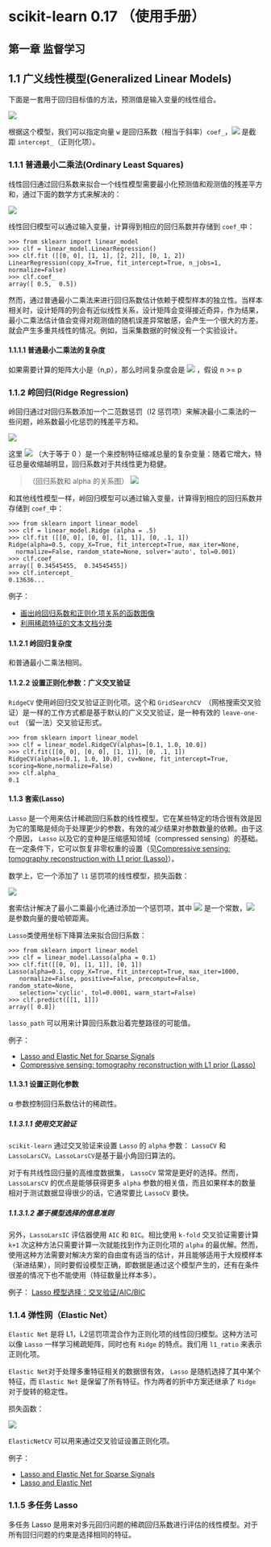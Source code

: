# scikit-learn 0.17 （使用手册）
## 第一章 监督学习
## 1.1 广义线性模型(Generalized Linear Models)
下面是一套用于回归目标值的方法，预测值是输入变量的线性组合。

![](http://i.imgur.com/QUPqcra.png)

根据这个模型，我们可以指定向量 `w` 是回归系数（相当于斜率）`coef_`，<img src="http://www.forkosh.com/mathtex.cgi? w_{0}"> 是截距 `intercept_`（正则化项）。

### 1.1.1 普通最小二乘法(Ordinary Least Squares)
线性回归通过回归系数来拟合一个线性模型需要最小化预测值和观测值的残差平方和，通过下面的数学方式来解决的：

![](http://i.imgur.com/CBSB6X7.png)

线性回归模型可以通过输入变量，计算得到相应的回归系数并存储到 `coef_`中：

    >>> from sklearn import linear_model
    >>> clf = linear_model.LinearRegression()
    >>> clf.fit ([[0, 0], [1, 1], [2, 2]], [0, 1, 2])
    LinearRegression(copy_X=True, fit_intercept=True, n_jobs=1, normalize=False)
    >>> clf.coef_
    array([ 0.5,  0.5])

然而，通过普通最小二乘法来进行回归系数估计依赖于模型样本的独立性。当样本相关时，设计矩阵的列会有近似线性关系，设计矩阵会变得接近奇异，作为结果，最小二乘法估计值会变得对观测值的随机误差异常敏感，会产生一个很大的方差。就会产生多重共线性的情况。例如，当采集数据的时候没有一个实验设计。

#### 1.1.1.1 普通最小二乘法的复杂度
如果需要计算的矩阵大小是（n,p），那么时间复杂度会是 <img src="http://www.forkosh.com/mathtex.cgi? O(np^2{})"> ，假设 n >= p

### 1.1.2 岭回归(Ridge Regression)
岭回归通过对回归系数添加一个二范数惩罚（l2 惩罚项）来解决最小二乘法的一些问题，岭系数最小化惩罚的残差平方和。

![](http://i.imgur.com/NP4xvfK.png)

这里 <img src="http://www.forkosh.com/mathtex.cgi? \alpha "> （大于等于 0 ）是一个来控制特征缩减总量的复杂变量：随着它增大，特征总量收缩越明显，回归系数对于共线性更为稳健。



> （回归系数和 alpha 的关系图）
![](http://i.imgur.com/PO1sMxg.png)



和其他线性模型一样，岭回归模型可以通过输入变量，计算得到相应的回归系数并存储到 `coef_`中：

    >>> from sklearn import linear_model
    >>> clf = linear_model.Ridge (alpha = .5)
    >>> clf.fit ([[0, 0], [0, 0], [1, 1]], [0, .1, 1]) 
    Ridge(alpha=0.5, copy_X=True, fit_intercept=True, max_iter=None,
      normalize=False, random_state=None, solver='auto', tol=0.001)
    >>> clf.coef_
    array([ 0.34545455,  0.34545455])
    >>> clf.intercept_ 
    0.13636...

例子：

- [画出岭回归系数和正则化项关系的函数图像](http://blog.csdn.net/gr47725812/article/details/51879782)
- [利用稀疏特征的文本文档分类](http://blog.csdn.net/gr47725812/article/details/51882000)

#### 1.1.2.1 岭回归复杂度
和普通最小二乘法相同。

#### 1.1.2.2 设置正则化参数：广义交叉验证

 `RidgeCV` 使用岭回归交叉验证正则化项。这个和 `GridSearchCV `（网格搜索交叉验证）是一样的工作方式都是基于默认的广义交叉验证，是一种有效的 `leave-one-out` （留一法）交叉验证形式。

    >>> from sklearn import linear_model
    >>> clf = linear_model.RidgeCV(alphas=[0.1, 1.0, 10.0])
    >>> clf.fit([[0, 0], [0, 0], [1, 1]], [0, .1, 1])   
    RidgeCV(alphas=[0.1, 1.0, 10.0], cv=None, fit_intercept=True, scoring=None,normalize=False)
    >>> clf.alpha_
    0.1

#### 1.1.3 套索(Lasso)
 `Lasso` 是一个用来估计稀疏回归系数的线性模型。它在某些特定的场合很有效是因为它的策略是倾向于处理更少的参数，有效的减少结果对参数数量的依赖。由于这个原因， `Lasso` 以及它的变种是压缩感知领域（compressed sensing）的基础。在一定条件下，它可以恢复非零权重的设置（见[Compressive sensing: tomography reconstruction with L1 prior (Lasso)](http://blog.csdn.net/gr47725812/article/details/51885030)）。

数学上，它一个添加了 `l1` 惩罚项的线性模型，损失函数：

![](http://i.imgur.com/rPhYBri.png)

套索估计解决了最小二乘最小化通过添加一个惩罚项，其中 <img src="http://www.forkosh.com/mathtex.cgi? \alpha "> 是一个常数，<img src="http://www.forkosh.com/mathtex.cgi? \left \| w \right \|_{1} "> 是参数向量的曼哈顿距离。

 `Lasso`类使用坐标下降算法来拟合回归系数：

    >>> from sklearn import linear_model
    >>> clf = linear_model.Lasso(alpha = 0.1)
    >>> clf.fit([[0, 0], [1, 1]], [0, 1])
    Lasso(alpha=0.1, copy_X=True, fit_intercept=True, max_iter=1000,
       normalize=False, positive=False, precompute=False, random_state=None,
       selection='cyclic', tol=0.0001, warm_start=False)
    >>> clf.predict([[1, 1]])
    array([ 0.8])

 `lasso_path` 可以用来计算回归系数沿着完整路径的可能值。

例子：

- [Lasso and Elastic Net for Sparse Signals](待补)
- [Compressive sensing: tomography reconstruction with L1 prior (Lasso)](http://blog.csdn.net/gr47725812/article/details/51885030)

#### 1.1.3.1 设置正则化参数
α 参数控制回归系数估计的稀疏性。

##### 1.1.3.1.1 使用交叉验证

 `scikit-learn` 通过交叉验证来设置 `Lasso` 的 `alpha` 参数： `LassoCV` 和 `LassoLarsCV`。`LassoLarsCV`是基于最小角回归算法的。

对于有共线性回归量的高维度数据集， `LassoCV` 常常是更好的选择。然而， `LassoLarsCV` 的优点是能够获得更多 `alpha` 参数的相关值，而且如果样本的数量相对于测试数据显得很少的话，它通常要比 `LassoCV` 要快。

##### 1.1.3.1.2 基于模型选择的信息准则
另外，`LassoLarsIC` 评估器使用 `AIC` 和 `BIC`。相比使用 `k-fold` 交叉验证需要计算 `k+1` 次这种方法只需要计算一次就能找到作为正则化项的 `alpha` 的最优解。然而，使用这种方法需要对解决方案的自由度有适当的估计，并且能够适用于大规模样本（渐进结果），同时要假设模型正确，即数据是通过这个模型产生的，还有在条件很差的情况下也不能使用（特征数量比样本多）。

例子： [Lasso 模型选择：交叉验证/AIC/BIC]()

### 1.1.4 弹性网（Elastic Net）
 `Elastic Net` 是将 L1，L2惩罚项混合作为正则化项的线性回归模型。这种方法可以像 `Lasso` 一样学习稀疏矩阵，同时也有 `Ridge` 的特点。我们用 `l1_ratio` 来表示正则化项。

`Elastic Net`对于处理多重特征相关的数据很有效， `Lasso` 是随机选择了其中某个特征，而 `Elastic Net` 是保留了所有特征。作为两者的折中方案还继承了 `Ridge` 对于旋转的稳定性。

损失函数：

![](http://i.imgur.com/L8D1UXp.png)

 `ElasticNetCV` 可以用来通过交叉验证设置正则化项。

例子：

- [Lasso and Elastic Net for Sparse Signals]()
- [Lasso and Elastic Net]()

### 1.1.5 多任务 Lasso
多任务 Lasso 是用来对多元回归问题的稀疏回归系数进行评估的线性模型。对于所有回归问题的约束是选择相同的特征。

